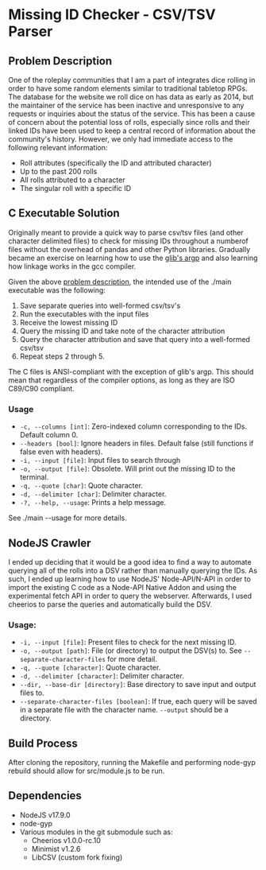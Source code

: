 # Missing ID Checker - CSV/TSV Parser

## Problem Description

One of the roleplay communities that I am a part of integrates dice rolling in
order to have some random elements similar to traditional tabletop RPGs. The
database for the website we roll dice on has data as early as 2014, but the
maintainer of the service has been inactive and unresponsive to any requests or
inquiries about the status of the service. This has been a cause of concern
about the potential loss of rolls, especially since rolls and their linked IDs
have been used to keep a central record of information about the community's
history. However, we only had immediate access to the following relevant
information:
- Roll attributes (specifically the ID and attributed character)
- Up to the past 200 rolls
- All rolls attributed to a character
- The singular roll with a specific ID

## C Executable Solution

Originally meant to provide a quick way to parse csv/tsv files (and other
character delimited files) to check for missing IDs throughout a numberof files
without the overhead of pandas and other Python libraries. Gradually became an
exercise on learning how to use the [glib's
argp](https://www.gnu.org/software/libc/manual/html_node/Argp.html) and also
learning how linkage works in the gcc compiler.

Given the above [problem description](problem-description), the intended use of
the ./main executable was the following: 
1. Save separate queries into well-formed csv/tsv's
2. Run the executables with the input files
3. Receive the lowest missing ID
4. Query the missing ID and take note of the character attribution
5. Query the character attribution and save that query into a well-formed 
   csv/tsv
6. Repeat steps 2 through 5.

The C files is ANSI-compliant with the exception of glib's argp. This should
mean that regardless of the compiler options, as long as they are ISO C89/C90
compliant.

### Usage

* `-c, --columns [int]`: Zero-indexed column corresponding to the IDs. Default column 0.
* `--headers [bool]`: Ignore headers in files. Default false (still functions if false even with headers).
* `-i, --input [file]`: Input files to search through
* `-o, --output [file]`: Obsolete. Will print out the missing ID to the terminal.
* `-q, --quote [char]`: Quote character.
* `-d, --delimiter [char]`: Delimiter character.
* `-?, --help, --usage`: Prints a help message.

See ./main --usage for more details.

## NodeJS Crawler

I ended up deciding that it would be a good idea to find a way to automate
querying all of the rolls into a DSV rather than manually querying the IDs.
As such, I ended up learning how to use NodeJS' Node-API/N-API in order to
import the existing C code as a Node-API Native Addon and using the experimental
fetch API in order to query the webserver. Afterwards, I used cheerios to parse
the queries and automatically build the DSV.

### Usage:
* `-i, --input [file]`: Present files to check for the next missing ID.
* `-o, --output [path]`: File (or directory) to output the DSV(s) to. See `--separate-character-files` for more detail.
* `-q, --quote [character]`: Quote character.
* `-d, --delimiter [character]`: Delimiter character.
* `--dir, --base-dir [directory]`: Base directory to save input and output files to.
* `--separate-character-files [boolean]`: If true, each query will be saved in a separate file with the character name. `--output` should be a directory.

## Build Process
After cloning the repository, running the Makefile and performing node-gyp rebuild
should allow for src/module.js to be run.

## Dependencies
* NodeJS v17.9.0
* node-gyp
* Various modules in the git submodule such as:
  * Cheerios v1.0.0-rc.10
  * Minimist v1.2.6
  * LibCSV (custom fork fixing)
